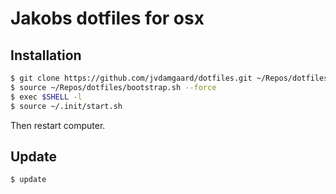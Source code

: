 # Jakobs dotfiles for osx

## Installation

```bash
$ git clone https://github.com/jvdamgaard/dotfiles.git ~/Repos/dotfiles
$ source ~/Repos/dotfiles/bootstrap.sh --force
$ exec $SHELL -l
$ source ~/.init/start.sh
```

Then restart computer.

## Update

```bash
$ update
```
